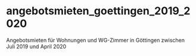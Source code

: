 # angebotsmieten_goettingen_2019_2020
Angebotsmieten für Wohnungen und WG-Zimmer in Göttingen zwischen Juli 2019 und April 2020 
